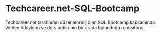 # Techcareer.net-SQL-Bootcamp

Techcareer.net tarafından düzenlenmiş olan SQL Bootcamp kapsamında verilen ödevlerin ve ders notlarının bir arada bulunduğu repository.
